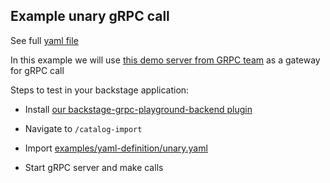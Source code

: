 ## Example unary gRPC call

See full [yaml file](../yaml-definition/unary.yaml)

In this example we will use [this demo server from GRPC team](https://github.com/grpc/grpc-web/tree/master/net/grpc/gateway/examples/helloworld) as a gateway for gRPC call

Steps to test in your backstage application:

- Install [our backstage-grpc-playground-backend plugin](https://github.com/zalopay-oss/backstage-grpc-playground-backend)

- Navigate to `/catalog-import`

- Import [examples/yaml-definition/unary.yaml](https://github.com/zalopay-oss/backstage-grpc-playground/blob/main/examples/yaml-definition/unary.yaml)

- Start gRPC server and make calls